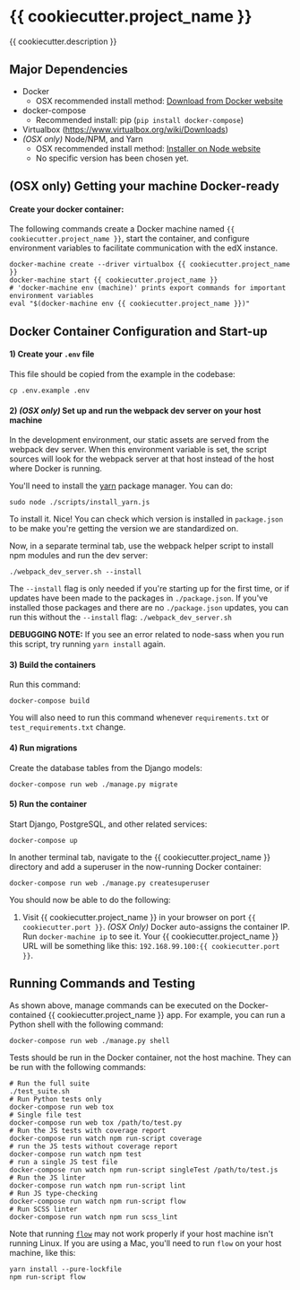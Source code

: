 # {{ cookiecutter.project_name }}
{{ cookiecutter.description }}

## Major Dependencies
- Docker
  - OSX recommended install method: [Download from Docker website](https://docs.docker.com/mac/)
- docker-compose
  - Recommended install: pip (`pip install docker-compose`)
- Virtualbox (https://www.virtualbox.org/wiki/Downloads)
- _(OSX only)_ Node/NPM, and Yarn
  - OSX recommended install method: [Installer on Node website](https://nodejs.org/en/download/)
  - No specific version has been chosen yet.

## (OSX only) Getting your machine Docker-ready

#### Create your docker container:

The following commands create a Docker machine named ``{{ cookiecutter.project_name }}``, start the
container, and configure environment variables to facilitate communication
with the edX instance.

    docker-machine create --driver virtualbox {{ cookiecutter.project_name }}
    docker-machine start {{ cookiecutter.project_name }}
    # 'docker-machine env (machine)' prints export commands for important environment variables
    eval "$(docker-machine env {{ cookiecutter.project_name }})"


## Docker Container Configuration and Start-up

#### 1) Create your ``.env`` file

This file should be copied from the example in the codebase:

    cp .env.example .env

#### 2) _(OSX only)_ Set up and run the webpack dev server on your host machine

In the development environment, our static assets are served from the webpack
dev server. When this environment variable is set, the script sources will
look for the webpack server at that host instead of the host where Docker is running.

You'll need to install the [yarn](https://yarnpkg.com/en/docs/cli/)
package manager. You can do:

    sudo node ./scripts/install_yarn.js

To install it. Nice! You can check which version is installed in
`package.json` to be make you're getting the version we are
standardized on.

Now, in a separate terminal tab, use the webpack helper script to install npm modules and run the dev server:

    ./webpack_dev_server.sh --install

The ``--install`` flag is only needed if you're starting up for the first time, or if updates have been made
to the packages in ``./package.json``. If you've installed those packages and there are no ``./package.json``
updates, you can run this without the ``--install`` flag: ``./webpack_dev_server.sh``

**DEBUGGING NOTE:** If you see an error related to node-sass when you run this script, try running
``yarn install`` again.

#### 3) Build the containers
Run this command:

    docker-compose build

You will also need to run this command whenever ``requirements.txt`` or ``test_requirements.txt`` change.

#### 4) Run migrations
Create the database tables from the Django models:

    docker-compose run web ./manage.py migrate

#### 5) Run the container

Start Django, PostgreSQL, and other related services:

    docker-compose up

In another terminal tab, navigate to the {{ cookiecutter.project_name }} directory
and add a superuser in the now-running Docker container:

    docker-compose run web ./manage.py createsuperuser

You should now be able to do the following:

1. Visit {{ cookiecutter.project_name }} in your browser on port `{{ cookiecutter.port }}`. _(OSX Only)_ Docker auto-assigns
 the container IP. Run ``docker-machine ip`` to see it. Your {{ cookiecutter.project_name }} URL will
 be something like this: ``192.168.99.100:{{ cookiecutter.port }}``.

## Running Commands and Testing

As shown above, manage commands can be executed on the Docker-contained
{{ cookiecutter.project_name }} app. For example, you can run a Python shell with the following command:

    docker-compose run web ./manage.py shell

Tests should be run in the Docker container, not the host machine. They can be run with the following commands:

    # Run the full suite
    ./test_suite.sh
    # Run Python tests only
    docker-compose run web tox
    # Single file test
    docker-compose run web tox /path/to/test.py
    # Run the JS tests with coverage report
    docker-compose run watch npm run-script coverage
    # run the JS tests without coverage report
    docker-compose run watch npm test
    # run a single JS test file
    docker-compose run watch npm run-script singleTest /path/to/test.js
    # Run the JS linter
    docker-compose run watch npm run-script lint
    # Run JS type-checking
    docker-compose run watch npm run-script flow
    # Run SCSS linter
    docker-compose run watch npm run scss_lint

Note that running [`flow`](https://flowtype.org) may not work properly if your
host machine isn't running Linux. If you are using a Mac, you'll need to run
`flow` on your host machine, like this:

    yarn install --pure-lockfile
    npm run-script flow
